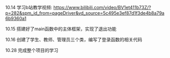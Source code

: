 <!--
 * @Description:                    机房预约系统
 * @Author:  shang guan meng luo
 * @version: 
 * @Date: 2024-10-14 22:54:35
 * @LastEditTime: 2024-10-14 22:54:36
-->


10.14
学习b站教学视频: https://www.bilibili.com/video/BV1et411b73Z/?p=282&spm_id_from=pageDriver&vd_source=5c495e3ef87d1f3de4b8a79a6b9360a1

10.15
搭建好了main函数中的主体框架，实现了退出功能

10.16
创建了学生、教师、管理员三个类，编写了登录函数的相关代码

10.28
完成整个项目的学习











